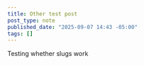 ```yaml
---
title: Other test post
post_type: note
published_date: "2025-09-07 14:43 -05:00"
tags: []
---
```


Testing whether slugs work

